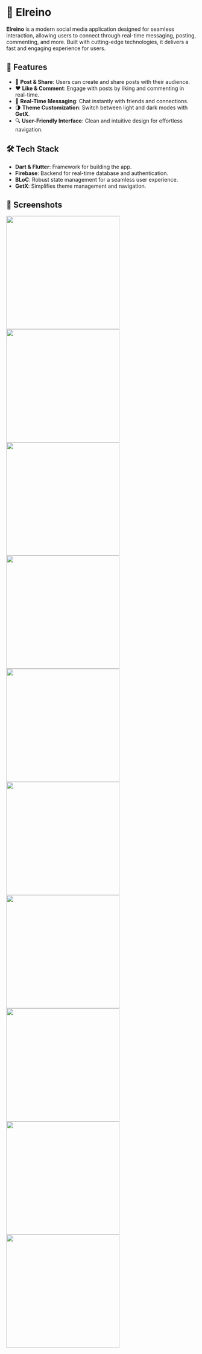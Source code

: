 # 👑 Elreino

**Elreino** is a modern social media application designed for seamless interaction, allowing users to connect through real-time messaging, posting, commenting, and more. Built with cutting-edge technologies, it delivers a fast and engaging experience for users.

## 🚀 Features

- 📝 **Post & Share**: Users can create and share posts with their audience.
- ❤️ **Like & Comment**: Engage with posts by liking and commenting in real-time.
- 💬 **Real-Time Messaging**: Chat instantly with friends and connections.
- 🌗 **Theme Customization**: Switch between light and dark modes with **GetX**.
- 🔍 **User-Friendly Interface**: Clean and intuitive design for effortless navigation.

## 🛠️ Tech Stack

- **Dart & Flutter**: Framework for building the app.
- **Firebase**: Backend for real-time database and authentication.
- **BLoC**: Robust state management for a seamless user experience.
- **GetX**: Simplifies theme management and navigation.

## 📸 Screenshots

<div>
  <img src = "https://github.com/Rwan00/El-Reino/blob/main/screenshots/1.jpg" width = "300">
  <img src = "https://github.com/Rwan00/El-Reino/blob/main/screenshots/2.jpg" width = "300">
</div>

<div>
  <img src = "https://github.com/Rwan00/El-Reino/blob/main/screenshots/3.jpg" width = "300">
  <img src = "https://github.com/Rwan00/El-Reino/blob/main/screenshots/4.jpg" width = "300">
</div>

<div>
  <img src = "https://github.com/Rwan00/El-Reino/blob/main/screenshots/5.jpg" width = "300">
  <img src = "https://github.com/Rwan00/El-Reino/blob/main/screenshots/6.jpg" width = "300">
</div>

<div>
  <img src = "https://github.com/Rwan00/El-Reino/blob/main/screenshots/7.jpg" width = "300">
  <img src = "https://github.com/Rwan00/El-Reino/blob/main/screenshots/8.jpg" width = "300">
</div>

<div>
  <img src = "https://github.com/Rwan00/El-Reino/blob/main/screenshots/9.jpg" width = "300">
  <img src = "https://github.com/Rwan00/El-Reino/blob/main/screenshots/10.jpg" width = "300">
</div>
 
 
